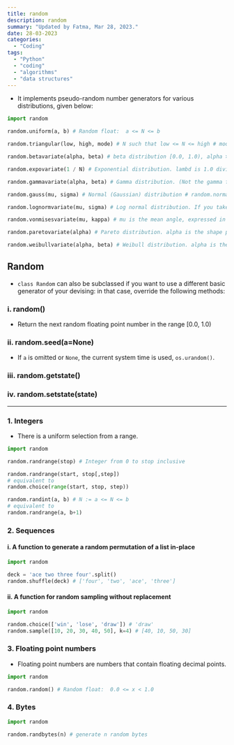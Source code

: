 ```yaml
---
title: random
description: random
summary: "Updated by Fatma, Mar 28, 2023."
date: 28-03-2023
categories:
  - "Coding"
tags:
  - "Python"
  - "coding"
  - "algorithms"
  - "data structures"
---
```

- It implements pseudo-random number generators for various distributions, given below:

```python
import random

random.uniform(a, b) # Random float:  a <= N <= b

random.triangular(low, high, mode) # N such that low <= N <= high # mode defaults to the midpoint between the bounds, giving a symmetric distribution.

random.betavariate(alpha, beta) # beta distribution [0.0, 1.0), alpha > 0, beta > 0

random.expovariate(1 / N) # Exponential distribution. lambd is 1.0 divided by the desired mean.Interval between arrivals averaging N seconds.

random.gammavariate(alpha, beta) # Gamma distribution. (Not the gamma function!) Conditions on the parameters are alpha > 0 and beta > 0.

random.gauss(mu, sigma) # Normal (Gaussian) distribution # random.normalvariate(mu, sigma)

random.lognormvariate(mu, sigma) # Log normal distribution. If you take the natural logarithm of this distribution, you’ll get a normal distribution with mean mu and standard deviation sigma. mu can have any value, and the sigma must be greater than zero.

random.vonmisesvariate(mu, kappa) # mu is the mean angle, expressed in radians between 0 and 2*pi, and kappa is the concentration parameter, which must be greater than or equal to zero. If kappa is equal to zero, this distribution reduces to a uniform random angle over the range 0 to 2*pi.

random.paretovariate(alpha) # Pareto distribution. alpha is the shape parameter.

random.weibullvariate(alpha, beta) # Weibull distribution. alpha is the scale parameter and beta is the shape parameter.
```

## Random

- `class Random` can also be subclassed if you want to use a different basic generator of your devising: in that case, override the following methods:

### i. random()

- Return the next random floating point number in the range [0.0, 1.0)

### ii. random.seed(a=None)

- If `a` is omitted or `None`, the current system time is used, `os.urandom()`.

### iii. random.getstate()

### iv. random.setstate(state)

---

### 1. Integers

- There is a uniform selection from a range.

```python
import random

random.randrange(stop) # Integer from 0 to stop inclusive

random.randrange(start, stop[,step])
# equivalent to
random.choice(range(start, stop, step))

random.randint(a, b) # N := a <= N <= b
# equivalent to
random.randrange(a, b+1)
```

### 2. Sequences

#### i. A function to generate a random permutation of a list in-place

```python
import random

deck = 'ace two three four'.split()
random.shuffle(deck) # ['four', 'two', 'ace', 'three']
```

#### ii. A function for random sampling without replacement

```python
import random

random.choice(['win', 'lose', 'draw']) # 'draw'
random.sample([10, 20, 30, 40, 50], k=4) # [40, 10, 50, 30]
```

### 3. Floating point numbers

- Floating point numbers are numbers that contain floating decimal points.

```python
import random

random.random() # Random float:  0.0 <= x < 1.0
```

### 4. Bytes

```python
import random

random.randbytes(n) # generate n random bytes
```
